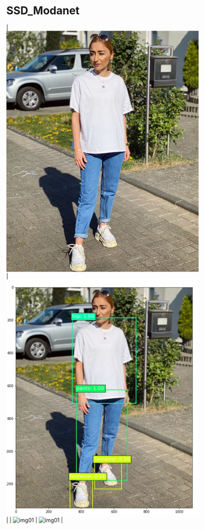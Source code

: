 # SSD_Modanet

| ![img01](./examples/2020-06-23_17-31-49_UTC.jpg) | ![img01](./examples/Cattura.PNG) |
| ![img01](./examples/trained_ssd300_pascalVOC2007_test_pred_01_no_gt.png) | ![img01](./examples/trained_ssd300_pascalVOC2007_test_pred_02_no_gt.png) |
